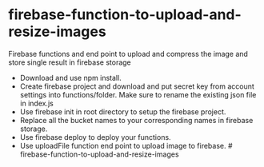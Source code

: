 # firebase-function-to-upload-and-resize-images
Firebase functions and end point to upload and compress the image and store single result in firebase storage

* Download and use npm install.
* Create firebase project and download and put secret key from account settings into functions/folder. Make sure to rename the existing json file in index.js
* Use firebase init in root directory to setup the firebase project.
* Replace all the bucket names to your corresponding names in firebase storage.
* Use firebase deploy to deploy your functions.
* Use uploadFile function end point to upload image to firebase.
#   f i r e b a s e - f u n c t i o n - t o - u p l o a d - a n d - r e s i z e - i m a g e s  
 